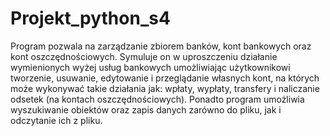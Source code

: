 # Projekt_python_s4
Program pozwala na zarządzanie zbiorem banków, kont bankowych oraz kont oszczędnościowych. Symuluje on w uproszczeniu działanie wymienionych wyżej usług bankowych umożliwiając użytkownikowi tworzenie, usuwanie, edytowanie i przeglądanie własnych kont, na których może wykonywać takie działania jak: wpłaty, wypłaty, transfery i naliczanie odsetek (na kontach oszczędnościowych). Ponadto program umożliwia wyszukiwanie obiektów oraz zapis danych zarówno do pliku, jak i odczytanie ich z pliku.
